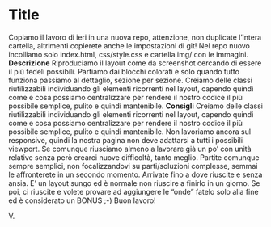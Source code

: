 Title
===
Copiamo il lavoro di ieri in una nuova repo, attenzione, non duplicate l’intera cartella, altrimenti copierete anche le impostazioni di git!
Nel repo nuovo incolliamo solo index.html, css/style.css e cartella img/ con le immagini.
**Descrizione**
Riproduciamo il layout come da screenshot cercando di essere il più fedeli possibili.
Partiamo dai blocchi colorati e solo quando tutto funziona passiamo al dettaglio, sezione per sezione.
Creiamo delle classi riutilizzabili individuando gli elementi ricorrenti nel layout, capendo quindi come e cosa possiamo centralizzare per rendere il nostro codice il più possibile semplice, pulito e quindi mantenibile.
**Consigli**
Creiamo delle classi riutilizzabili individuando gli elementi ricorrenti nel layout, capendo quindi come e cosa possiamo centralizzare per rendere il nostro codice il più possibile semplice, pulito e quindi mantenibile.
Non lavoriamo ancora sul responsive, quindi la nostra pagina non deve adattarsi a tutti i possibili viewport. Se comunque riusciamo almeno a lavorare già un po’ con unità relative senza però crearci nuove difficoltà, tanto meglio.
Partite comunque sempre semplici, non focalizzandovi su parti/soluzioni complesse, semmai le affronterete in un secondo momento.
Arrivate fino a dove riuscite e senza ansia. E’ un layout sungo ed è normale non riuscire a finirlo in un giorno.
Se poi, ci riuscite e volete provare ad aggiungere le “onde” fatelo solo alla fine ed è considerato un BONUS ;-)
Buon lavoro!

V.


